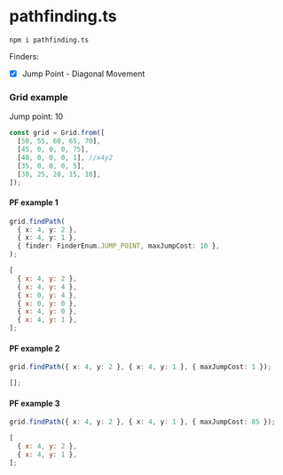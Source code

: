 # pathfinding.ts

`npm i pathfinding.ts`

Finders:

- [x] Jump Point - Diagonal Movement

### Grid example

Jump point: 10

```ts
const grid = Grid.from([
  [50, 55, 60, 65, 70],
  [45, 0, 0, 0, 75],
  [40, 0, 0, 0, 1], //x4y2
  [35, 0, 0, 0, 5],
  [30, 25, 20, 15, 10],
]);
```

#### PF example 1

```ts
grid.findPath(
  { x: 4, y: 2 },
  { x: 4, y: 1 },
  { finder: FinderEnum.JUMP_POINT, maxJumpCost: 10 },
);
```

```js
[
  { x: 4, y: 2 },
  { x: 4, y: 4 },
  { x: 0, y: 4 },
  { x: 0, y: 0 },
  { x: 4, y: 0 },
  { x: 4, y: 1 },
];
```

#### PF example 2

```ts
grid.findPath({ x: 4, y: 2 }, { x: 4, y: 1 }, { maxJumpCost: 1 });
```

```js
[];
```

#### PF example 3

```ts
grid.findPath({ x: 4, y: 2 }, { x: 4, y: 1 }, { maxJumpCost: 85 });
```

```js
[
  { x: 4, y: 2 },
  { x: 4, y: 1 },
];
```
